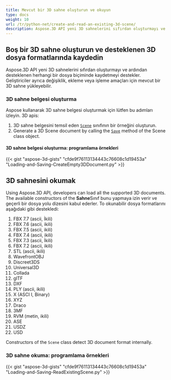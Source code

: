 ```yaml
---
title: Mevcut bir 3D sahne oluşturun ve okuyun
type: docs
weight: 10
url: /tr/python-net/create-and-read-an-existing-3d-scene/
description: Aspose.3D API yeni 3D sahnelerini sıfırdan oluşturmayı ve ardından desteklenen herhangi bir dosya biçiminde kaydetmeyi destekler. Geliştiriciler ayrıca değişiklik, ekleme veya işleme amaçları için mevcut bir 3D sahne yükleyebilir.
---
```

##  **Boş bir 3D sahne oluşturun ve desteklenen 3D dosya formatlarında kaydedin**
Aspose.3D API yeni 3D sahnelerini sıfırdan oluşturmayı ve ardından desteklenen herhangi bir dosya biçiminde kaydetmeyi destekler. Geliştiriciler ayrıca değişiklik, ekleme veya işleme amaçları için mevcut bir 3D sahne yükleyebilir.
###  **3D sahne belgesi oluşturma**
Aspose kullanarak 3D sahne belgesi oluşturmak için lütfen bu adımları izleyin. 3D apis:

1. 3D sahne belgesini temsil eden [`Scene`](https://reference.aspose.com/3d/net/aspose.threed/scene) sınıfının bir örneğini oluşturun.
1. Generate a 3D Scene document by calling the [`Save`](https://reference.aspose.com/3d/net/aspose.threed/scene/methods/save) method of the Scene class object.
####  **3D sahne belgesi oluşturma: programlama örnekleri**


{{< gist "aspose-3d-gists" "cfde9f76113134443c76608c1d19453a" "Loading-and-Saving-CreateEmpty3DDocument.py" >}}
##  **3D sahnesini okumak**
Using Aspose.3D API, developers can load all the supported 3D documents. The available constructors of the **Sahne**Sınıf bunu yapmaya izin verir ve geçerli bir dosya yolu dizesini kabul ederler. To okunabilir dosya formatlarını aşağıdaki gibi destekledi:

1. FBX 7.7 (ascii, İkili)
1. FBX 7.6 (ascii, ikili)
1. FBX 7.5 (ascii, ikili)
1. FBX 7.4 (ascii, ikili)
1. FBX 7.3 (ascii, İkili)
1. FBX 7.2 (ascii, ikili)
1. STL (ascii, ikili)
1. WavefrontOBJ
1. Discreet3DS
1. Universal3D
1. Collada
1. glTF
1. DXF
1. PLY (ascii, ikili)
1. X (ASCI I, Binary)
1. XYZ
1. Draco
1. 3MF
1. RVM (metin, ikili)
1. ASE
1. USDZ
1. USD

Constructors of the `Scene` class detect 3D document format internally.
###  **3D sahne okuma: programlama örnekleri**
{{< gist "aspose-3d-gists" "cfde9f76113134443c76608c1d19453a" "Loading-and-Saving-ReadExistingScene.py" >}}
